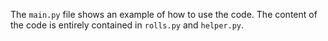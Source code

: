 The ```main.py``` file shows an example of how to use the code.
The content of the code is entirely contained in ```rolls.py``` and ```helper.py```.